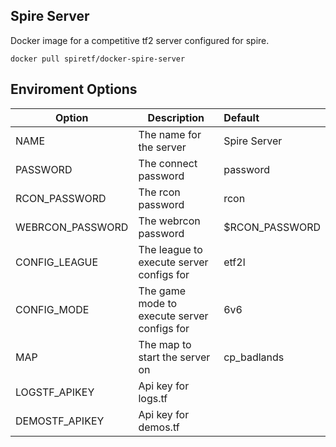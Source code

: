 ## Spire Server

Docker image for a competitive tf2 server configured for spire.

```
docker pull spiretf/docker-spire-server
```

## Enviroment Options

| Option            | Description                                 | Default          |
| ----------------- | ------------------------------------------- | :--------------- |
| NAME              | The name for the server                     | Spire Server     |
| PASSWORD          | The connect password                        | password         |
| RCON_PASSWORD     | The rcon password                           | rcon             |
| WEBRCON\_PASSWORD | The webrcon password                        | $RCON\_PASSWORD  |
| CONFIG_LEAGUE     | The league to execute server configs for    | etf2l            |
| CONFIG_MODE       | The game mode to execute server configs for | 6v6              |
| MAP               | The map to start the server on              | cp_badlands      |
| LOGSTF_APIKEY     | Api key for logs.tf                         |                  |
| DEMOSTF_APIKEY    | Api key for demos.tf                        |                  |